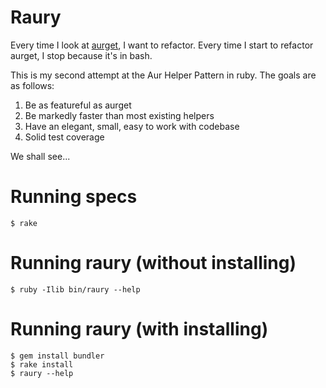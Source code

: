 # Raury

Every time I look at [aurget][], I want to refactor. Every time I start 
to refactor aurget, I stop because it's in bash.

[aurget]: https://github.com/pbrisbin/aurget "Aurget project page"

This is my second attempt at the Aur Helper Pattern in ruby. The goals 
are as follows:

1. Be as featureful as aurget
2. Be markedly faster than most existing helpers
3. Have an elegant, small, easy to work with codebase
4. Solid test coverage

We shall see...

# Running specs

~~~ 
$ rake
~~~

# Running raury (without installing)

~~~ 
$ ruby -Ilib bin/raury --help
~~~

# Running raury (with installing)

~~~ 
$ gem install bundler
$ rake install
$ raury --help
~~~
